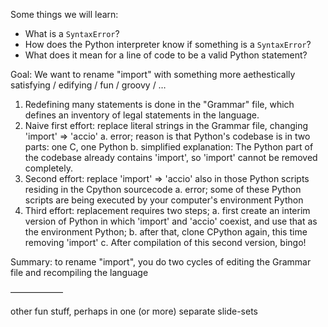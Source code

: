 Some things we will learn:

 - What is a `SyntaxError`?
 - How does the Python interpreter know if something is a `SyntaxError`?
 - What does it mean for a line of code to be a valid Python statement?



Goal: We want to rename "import" with something more aethestically satisfying / edifying / fun / groovy / …

1.  Redefining many statements is done in the "Grammar" file, which defines an inventory of legal statements in the language.
2.  Naive first effort: replace literal strings in the Grammar file, changing 'import' => 'accio'
a.  error; reason is that Python's codebase is in two parts: one C, one Python
b.  simplified explanation: The Python part of the codebase already contains 'import', so 'import' cannot be removed completely.
3.  Second effort: replace 'import' => 'accio' also in those Python scripts residing in the Cpython sourcecode
a.  error; some of these Python scripts are being executed by your computer's environment Python
4.  Third effort: replacement requires two steps;
a.  first create an interim version of Python in which 'import' and 'accio' coexist, and use that as the  environment Python;
b.  after that, clone CPython again, this time removing 'import'
c.  After compilation of this second version, bingo!

Summary:
    to rename "import", you do two cycles of editing the Grammar file and recompiling the language

——————

other fun stuff, perhaps in one (or more) separate slide-sets

